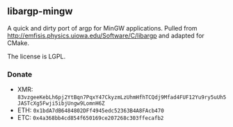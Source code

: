 libargp-mingw
------

A quick and dirty port of argp for MinGW applications. Pulled from
http://emfisis.physics.uiowa.edu/Software/C/libargp and adapted for
CMake.

The license is LGPL.

### Donate
- XMR: `83vzgeeKebLh6pj2YtBqn7PqxY47CkyzmLzUhmHfhTCQdj9Mfad4FUF12Yu9ry5uUh5JASTcXg5Fwji5ibjUngw9LomnH6Z`
- ETH: `0x1bdA7dB6484802DFf4945edc52363B4A8FAcb470`
- ETC: `0x4a368bb4cd854f650169ce207268c303ffecafb2`
